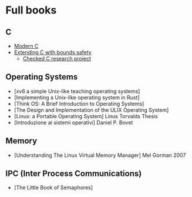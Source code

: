 # Full books

## C

* [Modern C](http://icube-icps.unistra.fr/index.php/File:ModernC.pdf)
* [Extending C with bounds safety](https://github.com/Microsoft/checkedc/releases/download/v0.5-final/checkedc-v0.5.pdf)
  * [Checked C research project](https://github.com/Microsoft/checkedc)

## Operating Systems 

* [xv6 a simple Unix-like teaching operating systems]
* [Implementing a Unix-like operating system in Rust]
* [Think OS: A Brief Introduction to Operating Systems]
* [The Design and Implementation of the ULIX Operating System]
* [Linux: a Portable Operating System] Linus Torvalds Thesis
* [Introduzione ai sistemi operativi] Daniel P. Bovet

## Memory

* [Understanding The Linux Virtual Memory Manager] Mel Gorman 2007

## IPC (Inter Process Communications)

* [The Little Book of Semaphores]
